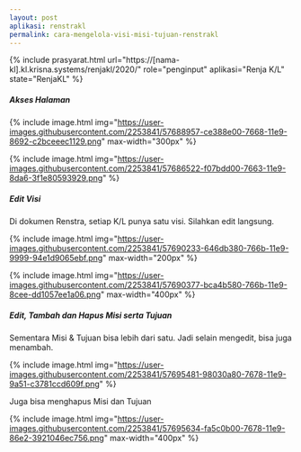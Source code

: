 ```yaml
---
layout: post
aplikasi: renstrakl
permalink: cara-mengelola-visi-misi-tujuan-renstrakl
---
```


{% include prasyarat.html 
    url="https://[nama-kl].kl.krisna.systems/renjakl/2020/"
    role="penginput"
    aplikasi="Renja K/L"
    state="RenjaKL"
%}

##### Akses Halaman

{% include image.html
    img="https://user-images.githubusercontent.com/2253841/57688957-ce388e00-7668-11e9-8692-c2bceeec1129.png"
    max-width="300px"
%}

{% include image.html
    img="https://user-images.githubusercontent.com/2253841/57686522-f07bdd00-7663-11e9-8da6-3f1e80593929.png"
%}

##### Edit Visi 

Di dokumen Renstra, setiap K/L punya satu visi. Silahkan edit langsung.

{% include image.html
    img="https://user-images.githubusercontent.com/2253841/57690233-646db380-766b-11e9-9999-94e1d9065ebf.png"
    max-width="200px"
%}

{% include image.html
    img="https://user-images.githubusercontent.com/2253841/57690377-bca4b580-766b-11e9-8cee-dd1057ee1a06.png"
    max-width="400px"
%}

##### Edit, Tambah dan Hapus Misi serta Tujuan

Sementara Misi & Tujuan bisa lebih dari satu. Jadi selain mengedit, bisa juga menambah.

{% include image.html
    img="https://user-images.githubusercontent.com/2253841/57695481-98030a80-7678-11e9-9a51-c3781ccd609f.png"
%}

Juga bisa menghapus Misi dan Tujuan

{% include image.html
    img="https://user-images.githubusercontent.com/2253841/57695634-fa5c0b00-7678-11e9-86e2-3921046ec756.png"
    max-width="400px"
%}


